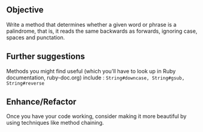 ## Objective

Write a method that determines whether a given word or phrase is a palindrome, that is, it reads the same backwards as forwards, ignoring case, spaces and punctation.

## Further suggestions

Methods you might find useful (which you'll have to look up in Ruby documentation, ruby-doc.org) include : `String#downcase, String#gsub, String#reverse`

## Enhance/Refactor

Once you have your code working, consider making it more beautiful by using techniques like method chaining.
